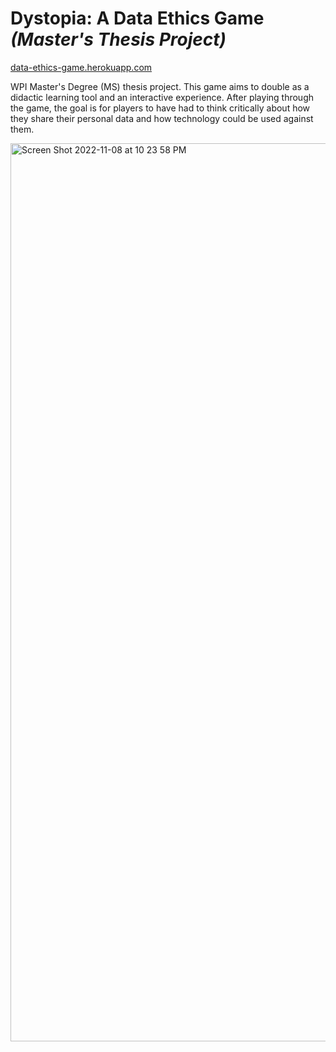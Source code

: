 
# Dystopia: A Data Ethics Game *(Master's Thesis Project)*

[data-ethics-game.herokuapp.com](https://data-ethics-game.herokuapp.com/)

WPI Master's Degree (MS) thesis project.  This game aims to double as a didactic learning tool and an interactive experience.   After playing through the game, the goal is for players to have had to think critically about how they share their personal data and how technology could be used against them.


<img width="1437" alt="Screen Shot 2022-11-08 at 10 23 58 PM" src="https://user-images.githubusercontent.com/110933291/200730749-02c5ef60-cfff-426b-8fc1-35e4b0e4b3dc.png">
